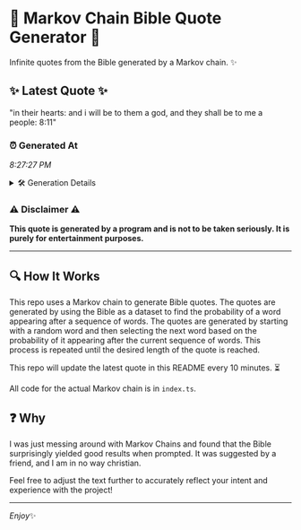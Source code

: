 # 📖 Markov Chain Bible Quote Generator 📖

Infinite quotes from the Bible generated by a Markov chain. ✨

## ✨ Latest Quote ✨
"in their hearts: and i will be to them a god, and they shall be to me a people: 8:11"

### ⏰ Generated At
*8:27:27 PM*

<details>
    <summary>🛠️ Generation Details</summary>
    <p>
        <strong>🌱 Seed:</strong> in<br>
        <strong>🔄 Iterations:</strong> 19<br>
        <strong>📜 Context History:</strong><br>[ in ]: their<br>[ in, their ]: hearts:<br>[ in, their, hearts: ]: and<br>[ in, their, hearts:, and ]: i<br>[ in, their, hearts:, and, i ]: will<br>[ in, their, hearts:, and, i, will ]: be<br>[ their, hearts:, and, i, will, be ]: to<br>[ hearts:, and, i, will, be, to ]: them<br>[ and, i, will, be, to, them ]: a<br>[ i, will, be, to, them, a ]: god,<br>[ will, be, to, them, a, god, ]: and<br>[ be, to, them, a, god,, and ]: they<br>[ to, them, a, god,, and, they ]: shall<br>[ them, a, god,, and, they, shall ]: be<br>[ a, god,, and, they, shall, be ]: to<br>[ god,, and, they, shall, be, to ]: me<br>[ and, they, shall, be, to, me ]: a<br>[ they, shall, be, to, me, a ]: people:<br>[ shall, be, to, me, a, people: ]: 8:11<br>
    </p>
</details>

### ⚠️ Disclaimer ⚠️
**This quote is generated by a program and is not to be taken seriously. It is purely for entertainment purposes.**

---

## 🔍 How It Works

This repo uses a Markov chain to generate Bible quotes. The quotes are generated by using the Bible as a dataset to find the probability of a word appearing after a sequence of words. The quotes are generated by starting with a random word and then selecting the next word based on the probability of it appearing after the current sequence of words. This process is repeated until the desired length of the quote is reached.

This repo will update the latest quote in this README every 10 minutes. ⏳

All code for the actual Markov chain is in `index.ts`.

## ❓ Why

I was just messing around with Markov Chains and found that the Bible surprisingly yielded good results when prompted. 
It was suggested by a friend, and I am in no way christian.

Feel free to adjust the text further to accurately reflect your intent and experience with the project!

---

*Enjoy*✨

